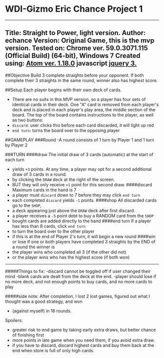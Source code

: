 # WDI-Gizmo Eric Chance Project 1
---
Title: Straight to Power, light version.
Author: echance
Version: Original Game, this is the mvp version.
Tested on: Chrome ver. 59.0.3071.115 (Official Build) (64-bit), Windows 7
Created using:
[Atom ver. 1.18.0](https://atom.io/)
javascript
[jquery 3.](https://code.jquery.com/)
---


##Objective
Build 3 complete straights before your opponent.
If both complete their 3 straights in the same round, winner also has highest score.

##Setup
Each player begins with their own deck of cards.
- There are no suits in this MVP version, so a player has four sets of identical cards in their deck.
One "A" card is removed from each player's deck and is placed in each player's play area, the middle section of the board.
The top of the board contains instructions to the player, as well as two buttons:
- `discard`: user clicks this before each card discarded, it will light up red
- `end turn`: turns the board over to the opposing player

##GAMEPLAY
###Round
-A round consists of 1 turn by Player 1 and 1 turn by Player 2

###TURN
####draw
The initial draw of 3 cards (automatic) at the start of each turn
- yields `+3` points.
At any time, a player may opt for a second additional draw of 3 cards in a round.
- by clicking the `DRAW` deck at the right of the screen.
- BUT they will only receive `+1` point for this second draw.
####discard
Maximum cards in the hand is 7
- a player must `discard` down to 7 before they may click `end turn`
- each completed `discard` yields `-1` points.
####shop
All discarded cards go to the `SHOP`,
- a deck appearing just above the `DRAW` deck after first discard.
- a player receives a `-5` point debt to buy a RANDOM card from the `SHOP`
- bought cards are added directly to the hand
####end turn
If a player has less than 8 cards, click `end turn`
- to turn the board over to the other player
- if this is at the end of Player 2's turn, it will begin a new round
####win or lose
If one or both players have completed 3 straights by the END of a round the winner is
- the player wins who completed all 3 (if the other did not)
- or the player wins who has the highest score (if both won)

---

#####Things to fix:
-discard cannot be toggled off if user changed their mind
-blank cards are dealt from the deck at the end.
-player should lose if no more deck, and not enough points to buy cards, and no more cards to play

#####side note:
After completion, I lost 2 lost games, figured out what I thought was a good strategy, and won
- (against myself) in 16 rounds.

Spoilers:
- greater risk to end game by taking early extra draws, but better chance of finishing first
- more points in late game when you need them, if you avoid extra draw.
- if you have to discard, discard highest cards and buy them back at the end when store is full of only high cards.
